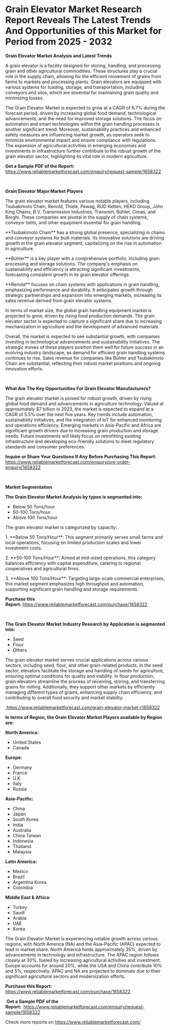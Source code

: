 <p><h1>Grain Elevator Market Research Report Reveals The Latest Trends And Opportunities of this Market for Period from 2025 - 2032</h1></p><p><strong>Grain Elevator Market Analysis and Latest Trends</strong></p>
<p><p>A grain elevator is a facility designed for storing, handling, and processing grain and other agricultural commodities. These structures play a crucial role in the supply chain, allowing for the efficient movement of grains from farms to markets and processing plants. Grain elevators are equipped with various systems for loading, storage, and transportation, including conveyors and silos, which are essential for maintaining grain quality and minimizing losses.</p><p>The Grain Elevator Market is expected to grow at a CAGR of 6.7% during the forecast period, driven by increasing global food demand, technological advancements, and the need for improved storage solutions. The focus on automation and smart technologies within the grain handling processes is another significant trend. Moreover, sustainability practices and enhanced safety measures are influencing market growth, as operators seek to minimize environmental impact and ensure compliance with regulations. The expansion of agricultural activities in emerging economies and investments in infrastructure further contribute to the robust growth of the grain elevator sector, highlighting its vital role in modern agriculture.</p></p>
<p><strong>Get a Sample PDF of the Report:&nbsp;</strong> <a href="https://www.reliablemarketforecast.com/enquiry/request-sample/1658322?utm_campaign=3169&utm_medium=2&utm_source=Github&utm_content=ia&utm_term=08042025&utm_id=grain-elevator">https://www.reliablemarketforecast.com/enquiry/request-sample/1658322</a></p>
<p>&nbsp;</p>
<p><strong>Grain Elevator Major Market Players</strong></p>
<p><p>The grain elevator market features various notable players, including Tsubakimoto Chain, Renold, Thiele, Pewag, RUD Ketten, HEKO Group, John King Chains, B.V. Transmission Industries, Transmin, Bühler, Cimas, and Borghi. These companies are pivotal in the supply of chain systems, conveyor belts, and other equipment essential for grain handling.</p><p>**Tsubakimoto Chain** has a strong global presence, specializing in chains and conveyor systems for bulk materials. Its innovative solutions are driving growth in the grain elevator segment, capitalizing on the rise in automation in agriculture.</p><p>**Bühler** is a key player with a comprehensive portfolio, including grain processing and storage solutions. The company's emphasis on sustainability and efficiency is attracting significant investments, forecasting consistent growth in its grain elevator offerings.</p><p>**Renold** focuses on chain systems with applications in grain handling, emphasizing performance and durability. It anticipates growth through strategic partnerships and expansion into emerging markets, increasing its sales revenue derived from grain elevator systems.</p><p>In terms of market size, the global grain handling equipment market is projected to grow, driven by rising food production demands. The grain elevator sector is expected to capture a significant share due to increasing mechanization in agriculture and the development of advanced materials.</p><p>Overall, the market is expected to see substantial growth, with companies investing in technological advancements and sustainability initiatives. The strategic moves of these players position them well for future success in an evolving industry landscape, as demand for efficient grain handling systems continues to rise. Sales revenue for companies like Bühler and Tsubakimoto Chain are substantial, reflecting their robust market positions and ongoing innovation efforts.</p></p>
<p>&nbsp;</p>
<p><strong>What Are The Key Opportunities For Grain Elevator Manufacturers?</strong></p>
<p><p>The grain elevator market is poised for robust growth, driven by rising global food demand and advancements in agriculture technology. Valued at approximately $7 billion in 2023, the market is expected to expand at a CAGR of 5.5% over the next five years. Key trends include automation, sustainability initiatives, and the integration of IoT for enhanced monitoring and operations efficiency. Emerging markets in Asia-Pacific and Africa are significant growth drivers due to increasing grain production and storage needs. Future investments will likely focus on retrofitting existing infrastructure and developing eco-friendly solutions to meet regulatory standards and consumer preferences.</p></p>
<p><strong>Inquire or Share Your Questions If Any Before Purchasing This Report:</strong> <a href="https://www.reliablemarketforecast.com/enquiry/pre-order-enquiry/1658322?utm_campaign=3169&utm_medium=2&utm_source=Github&utm_content=ia&utm_term=08042025&utm_id=grain-elevator">https://www.reliablemarketforecast.com/enquiry/pre-order-enquiry/1658322</a></p>
<p>&nbsp;</p>
<p><strong>Market Segmentation</strong></p>
<p><strong>The Grain Elevator Market Analysis by types is segmented into:</strong></p>
<p><ul><li>Below 50 Tons/hour</li><li>50-100 Tons/hour</li><li>Above 100 Tons/hour</li></ul></p>
<p><p>The grain elevator market is categorized by capacity: </p><p>1. **Below 50 Tons/Hour**: This segment primarily serves small farms and local operations, focusing on limited production scales and lower investment costs.</p><p>2. **50-100 Tons/Hour**: Aimed at mid-sized operations, this category balances efficiency with capital expenditure, catering to regional cooperatives and agricultural firms.</p><p>3. **Above 100 Tons/Hour**: Targeting large-scale commercial enterprises, this market segment emphasizes high throughput and automation, supporting significant grain handling and storage requirements.</p></p>
<p><strong>Purchase this Report:&nbsp;</strong><a href="https://www.reliablemarketforecast.com/purchase/1658322?utm_campaign=3169&utm_medium=2&utm_source=Github&utm_content=ia&utm_term=08042025&utm_id=grain-elevator">https://www.reliablemarketforecast.com/purchase/1658322</a></p>
<p>&nbsp;</p>
<p><strong>The Grain Elevator Market Industry Research by Application is segmented into:</strong></p>
<p><ul><li>Seed</li><li>Flour</li><li>Others</li></ul></p>
<p><p>The grain elevator market serves crucial applications across various sectors, including seed, flour, and other grain-related products. In the seed sector, elevators facilitate the storage and handling of seeds for agriculture, ensuring optimal conditions for quality and viability. In flour production, grain elevators streamline the process of receiving, storing, and transferring grains for milling. Additionally, they support other markets by efficiently managing different types of grains, enhancing supply chain efficiency, and contributing to overall food security and market stability.</p></p>
<p><a href="https://www.reliablemarketforecast.com/grain-elevator-market-r1658322?utm_campaign=3169&utm_medium=2&utm_source=Github&utm_content=ia&utm_term=08042025&utm_id=grain-elevator">&nbsp;https://www.reliablemarketforecast.com/grain-elevator-market-r1658322</a></p>
<p><strong>In terms of Region, the Grain Elevator Market Players available by Region are:</strong></p>
<p>
    <p> <strong> North America: </strong>
        <ul>
            <li>United States</li>
            <li>Canada</li>
        </ul>
        </p> 
    <p> <strong> Europe: </strong>
        <ul>
            <li>Germany</li>
            <li>France</li>
            <li>U.K.</li>
            <li>Italy</li>
            <li>Russia</li>
        </ul>
        </p> 
    <p> <strong> Asia-Pacific: </strong>
        <ul>
            <li>China</li>
            <li>Japan</li>
            <li>South Korea</li>
            <li>India</li>
            <li>Australia</li>
            <li>China Taiwan</li>
            <li>Indonesia</li>
            <li>Thailand</li>
            <li>Malaysia</li>
        </ul>
        </p> 
    <p> <strong> Latin America: </strong>
        <ul>
            <li>Mexico</li>
            <li>Brazil</li>
            <li>Argentina Korea</li>
            <li>Colombia</li>
        </ul>
        </p> 
    <p> <strong> Middle East & Africa: </strong>
        <ul>
            <li>Turkey</li>
            <li>Saudi</li>
            <li>Arabia</li>
            <li>UAE</li>
            <li>Korea</li>
        </ul>
    </p>
    </p>
<p><p>The Grain Elevator Market is experiencing notable growth across various regions, with North America (NA) and the Asia-Pacific (APAC) expected to lead in market share. North America holds approximately 35%, driven by advancements in technology and infrastructure. The APAC region follows closely at 30%, fueled by increasing agricultural activities and investment. Europe accounts for around 20%, while the USA and China contribute 10% and 5%, respectively. APAC and NA are projected to dominate due to their significant agricultural sectors and modernization efforts.</p></p>
<p><strong>Purchase this Report: </strong><a href="https://www.reliablemarketforecast.com/purchase/1658322?utm_campaign=3169&utm_medium=2&utm_source=Github&utm_content=ia&utm_term=08042025&utm_id=grain-elevator">https://www.reliablemarketforecast.com/purchase/1658322</a></p>
<p>&nbsp;<strong>Get a Sample PDF of the Report:&nbsp;&nbsp;</strong><a href="https://www.reliablemarketforecast.com/enquiry/request-sample/1658322?utm_campaign=3169&utm_medium=2&utm_source=Github&utm_content=ia&utm_term=08042025&utm_id=grain-elevator">https://www.reliablemarketforecast.com/enquiry/request-sample/1658322</a></p>
<p><strong></strong></p>
<p>Check more reports on <a href="https://www.reliablemarketforecast.com/?utm_campaign=3169&utm_medium=2&utm_source=Github&utm_content=ia&utm_term=08042025&utm_id=grain-elevator">https://www.reliablemarketforecast.com/</a></p>
